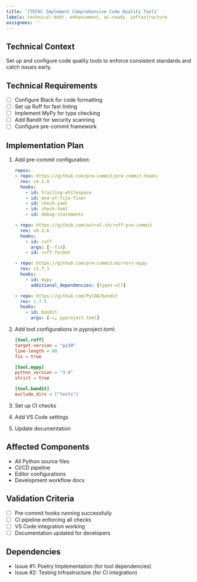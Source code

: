 ```yaml
---
title: '[TECH] Implement Comprehensive Code Quality Tools'
labels: technical-debt, enhancement, ai-ready, infrastructure
assignees: ''
---
```


## Technical Context
Set up and configure code quality tools to enforce consistent standards and catch issues early.

## Technical Requirements
- [ ] Configure Black for code formatting
- [ ] Set up Ruff for fast linting
- [ ] Implement MyPy for type checking
- [ ] Add Bandit for security scanning
- [ ] Configure pre-commit framework

## Implementation Plan
1. Add pre-commit configuration:
   ```yaml
   repos:
   - repo: https://github.com/pre-commit/pre-commit-hooks
     rev: v4.5.0
     hooks:
       - id: trailing-whitespace
       - id: end-of-file-fixer
       - id: check-yaml
       - id: check-toml
       - id: debug-statements

   - repo: https://github.com/astral-sh/ruff-pre-commit
     rev: v0.1.6
     hooks:
       - id: ruff
         args: [--fix]
       - id: ruff-format

   - repo: https://github.com/pre-commit/mirrors-mypy
     rev: v1.7.1
     hooks:
       - id: mypy
         additional_dependencies: [types-all]

   - repo: https://github.com/PyCQA/bandit
     rev: 1.7.5
     hooks:
       - id: bandit
         args: [-c, pyproject.toml]
   ```

2. Add tool configurations in pyproject.toml:
   ```toml
   [tool.ruff]
   target-version = "py39"
   line-length = 88
   fix = true
   
   [tool.mypy]
   python_version = "3.9"
   strict = true
   
   [tool.bandit]
   exclude_dirs = ["tests"]
   ```

3. Set up CI checks
4. Add VS Code settings
5. Update documentation

## Affected Components
- All Python source files
- CI/CD pipeline
- Editor configurations
- Development workflow docs

## Validation Criteria
- [ ] Pre-commit hooks running successfully
- [ ] CI pipeline enforcing all checks
- [ ] VS Code integration working
- [ ] Documentation updated for developers

## Dependencies
- Issue #1: Poetry Implementation (for tool dependencies)
- Issue #2: Testing Infrastructure (for CI integration)